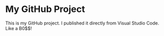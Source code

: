 # My GitHub Project

This is my GitHub project. I published it directly from Visual Studio Code. Like a B0$$!